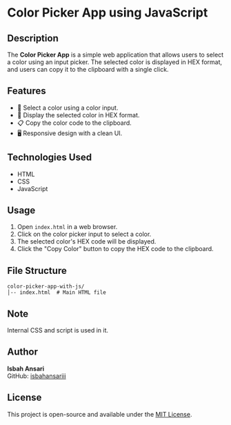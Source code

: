 # Color Picker App using JavaScript

## Description
The **Color Picker App** is a simple web application that allows users to select a color using an input picker. The selected color is displayed in HEX format, and users can copy it to the clipboard with a single click.

## Features
- 🎨 Select a color using a color input.
- 📌 Display the selected color in HEX format.
- 📋 Copy the color code to the clipboard.
- 🖥️ Responsive design with a clean UI.

## Technologies Used
- HTML
- CSS
- JavaScript

## Usage
1. Open `index.html` in a web browser.
2. Click on the color picker input to select a color.
3. The selected color's HEX code will be displayed.
4. Click the "Copy Color" button to copy the HEX code to the clipboard.

## File Structure
```
color-picker-app-with-js/
│-- index.html  # Main HTML file
```
## Note
Internal CSS and script is used in it.

## Author
**Isbah Ansari**  
GitHub: [isbahansariii](https://github.com/isbahansariii)

## License
This project is open-source and available under the [MIT License](LICENSE).


